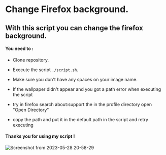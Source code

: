 # Change Firefox background.
## With this script you can change the firefox background.

#### You need to :

* Clone repository.
* Execute the script `./script.sh`.
* Make sure you don't have any spaces on your image name.
 
* If the wallpaper didn't appear and you got a path error when executing the script
* try in firefox search about:support the in the profile directory open "Open Directory"
* copy the path and put it in the default path in the script and retry executing

#### Thanks you for using my script !
![Screenshot from 2023-05-28 20-58-29](https://github.com/AsteroidusTv/Firefox-background/assets/113026499/0cee4735-bad8-4b8e-888e-998af83814e5)
